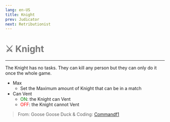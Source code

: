 ```yaml
---
lang: en-US
title: Knight
prev: Judicator
next: Retributionist
---
```


# <font color="#7a7a7a">⚔️ <b>Knight</b></font> <Badge text="Killing" type="tip" vertical="middle"/>
---

The Knight has no tasks. They can kill any person but they can only do it once the whole game.
* Max
  * Set the Maximum amount of Knight that can be in a match
* Can Vent
  * <font color=green>ON</font>: the Knight can Vent
  * <font color=red>OFF</font>: the Knight cannot Vent

> From: Goose Goose Duck & Coding: [Commandf1](https://github.com/commandf1)